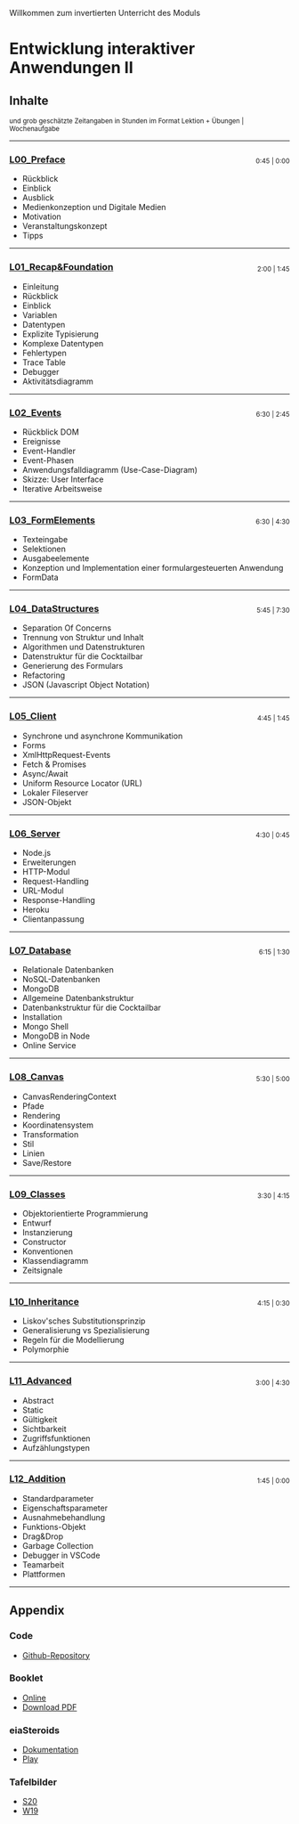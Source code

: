 Willkommen zum invertierten Unterricht des Moduls
# Entwicklung interaktiver Anwendungen II

## Inhalte
<small>und grob geschätzte Zeitangaben in Stunden im Format Lektion + Übungen | Wochenaufgabe</small> 

<hr/>

### [L00_Preface](L00_Preface)  
<small style="float: right; position: relative; top: -30px; height: 0px">0:45 | 0:00</small>
- Rückblick
- Einblick
- Ausblick
- Medienkonzeption und Digitale Medien
- Motivation
- Veranstaltungskonzept
- Tipps

<hr/>

### [L01_Recap&Foundation](L01_Recap&Foundation)  
<small style="float: right; position: relative; top: -30px; height: 0px">2:00 | 1:45</small>
- Einleitung
- Rückblick
- Einblick
- Variablen
- Datentypen
- Explizite Typisierung
- Komplexe Datentypen
- Fehlertypen
- Trace Table
- Debugger
- Aktivitätsdiagramm  

<hr/>

### [L02_Events](L02_Events) 
<small style="float: right; position: relative; top: -30px; height: 0px">6:30 | 2:45</small>
- Rückblick DOM
- Ereignisse
- Event-Handler
- Event-Phasen
- Anwendungsfalldiagramm (Use-Case-Diagram)
- Skizze: User Interface 
- Iterative Arbeitsweise   
  
<hr/>

### [L03_FormElements](L03_FormElements) 
<small style="float: right; position: relative; top: -30px; height: 0px">6:30 | 4:30</small>
- Texteingabe
- Selektionen
- Ausgabeelemente
- Konzeption und Implementation einer formulargesteuerten Anwendung  
- FormData
  
<hr/>

### [L04_DataStructures](L04_DataStructures) 
<small style="float: right; position: relative; top: -30px; height: 0px">5:45 | 7:30</small>
- Separation Of Concerns
- Trennung von Struktur und Inhalt
- Algorithmen und Datenstrukturen
- Datenstruktur für die Cocktailbar
- Generierung des Formulars
- Refactoring
- JSON (Javascript Object Notation)

<hr/>

### [L05_Client](L05_Client) 
<small style="float: right; position: relative; top: -30px; height: 0px">4:45 | 1:45</small>
- Synchrone und asynchrone Kommunikation
- Forms
- XmlHttpRequest-Events
- Fetch & Promises
- Async/Await
- Uniform Resource Locator (URL)
- Lokaler Fileserver
- JSON-Objekt

<hr/>

### [L06_Server](L06_Server) 
<small style="float: right; position: relative; top: -30px; height: 0px">4:30 | 0:45</small>
- Node.js
- Erweiterungen
- HTTP-Modul
- Request-Handling
- URL-Modul
- Response-Handling
- Heroku
- Clientanpassung

<hr/>

### [L07_Database](L07_Database) 
<small style="float: right; position: relative; top: -30px; height: 0px">6:15 | 1:30</small>
- Relationale Datenbanken
- NoSQL-Datenbanken
- MongoDB
- Allgemeine Datenbankstruktur
- Datenbankstruktur für die Cocktailbar
- Installation
- Mongo Shell
- MongoDB in Node
- Online Service

<hr/>

### [L08_Canvas](L08_Canvas) 
<small style="float: right; position: relative; top: -30px; height: 0px">5:30 | 5:00</small>
- CanvasRenderingContext
- Pfade
- Rendering
- Koordinatensystem
- Transformation
- Stil
- Linien
- Save/Restore

<hr/>

### [L09_Classes](L09_Classes) 
<small style="float: right; position: relative; top: -30px; height: 0px">3:30 | 4:15</small>
- Objektorientierte Programmierung
- Entwurf
- Instanzierung
- Constructor
- Konventionen
- Klassendiagramm
- Zeitsignale

<hr/>

### [L10_Inheritance](L10_Inheritance) 
<small style="float: right; position: relative; top: -30px; height: 0px">4:15 | 0:30</small>
- Liskov'sches Substitutionsprinzip
- Generalisierung vs Spezialisierung
- Regeln für die Modellierung
- Polymorphie

<hr/>

### [L11_Advanced](L11_Advanced) 
<small style="float: right; position: relative; top: -30px; height: 0px">3:00 | 4:30</small>
- Abstract
- Static
- Gültigkeit
- Sichtbarkeit
- Zugriffsfunktionen
- Aufzählungstypen

<hr/>

### [L12_Addition](L12_Addition) 
<small style="float: right; position: relative; top: -30px; height: 0px">1:45 | 0:00</small>
- Standardparameter
- Eigenschaftsparameter
- Ausnahmebehandlung
- Funktions-Objekt
- Drag&Drop
- Garbage Collection
- Debugger in VSCode
- Teamarbeit
- Plattformen

<hr/>  

## Appendix
### Code
- [Github-Repository](https://github.com/jirkadelloro/EIA2-Inverted/X00_Code)  

### Booklet
- [Online](X01_Appendix)
- [Download PDF](https://jirkadelloro.github.io/EIA2-Inverted/X01_Appendix/EIA2-Inverted_Booklet.pdf)  

### eiaSteroids
- [Dokumentation](X01_Appendix/eiaSteroids)
- [Play](https://jirkadelloro.github.io/EIA2-Inverted/X01_Appendix/eiaSteroids/eiaSteroids.html)

### Tafelbilder
- [S20](https://github.com/jirkadelloro/EIA2-Inverted/X02_Notes/S20)
- [W19](https://github.com/jirkadelloro/EIA2-Inverted/X02_Notes/W19) 